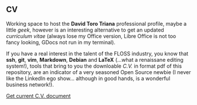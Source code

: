 ## CV
Working space to host the **David Toro Triana** professional profile, maybe a little *geek*, however is an interesting alternative to get an updated *curriculum vitae* (always lose my Office version, Libre Office is not too fancy looking, GDocs not run in my terminal). 

If you have a real interest in the talent of the FLOSS industry, you know that **ssh**, **git**, **vim**, **Markdown**, **Debian** and **LaTeX** (...what a renaissane editing system!), tools that bring to you the downloable *C.V.* in format pdf of this repository, are an indicator of a very seasoned Open Source newbie (I never like the LinkedIn ego show... although in good hands, is a wonderful business network!).

[Get current C.V. document](https://github.com/Open-SAI/NemqCV/blob/master/latex/cv.pdf)
